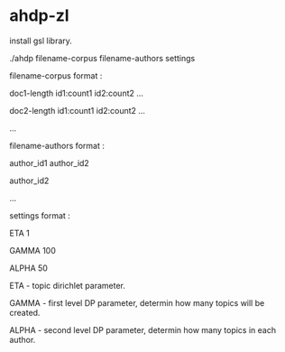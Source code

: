 # ahdp-zl


install gsl library.

./ahdp filename-corpus filename-authors settings

filename-corpus format :

doc1-length id1:count1 id2:count2 ...

doc2-length id1:count1 id2:count2 ...

...

filename-authors format :

author_id1 author_id2

author_id2

...

settings format : 

ETA 1 

GAMMA 100

ALPHA 50

ETA - topic dirichlet parameter.

GAMMA - first level DP parameter, determin how many topics will be created.

ALPHA - second level DP parameter, determin how many topics in each author.
